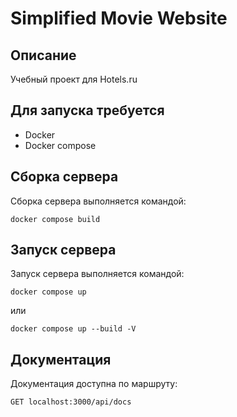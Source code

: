 # Simplified Movie Website

## Описание

Учебный проект для Hotels.ru

## Для запуска требуется

- Docker
- Docker compose

## Сборка сервера

Сборка сервера выполняется командой:

```
docker compose build
```

## Запуск сервера

Запуск сервера выполняется командой:

```
docker compose up
```

или

```
docker compose up --build -V
```

## Документация

Документация доступна по маршруту:

```
GET localhost:3000/api/docs
```
